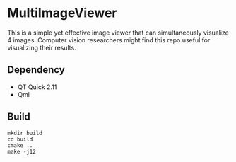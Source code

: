 # MultiImageViewer

This is a simple yet effective image viewer that can simultaneously visualize 4 images.
Computer vision researchers might find this repo useful for visualizing their results. 

## Dependency 

* QT Quick 2.11
* Qml 

## Build 

```
mkdir build 
cd build 
cmake .. 
make -j12
```
